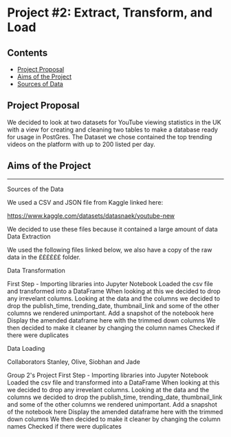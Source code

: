 # Project #2: Extract, Transform, and Load

## Contents

* [Project Proposal](#Project-header)
* [Aims of the Project](#Aims-of-the-Project)
* [Sources of Data](#Sources-of-the-Data)

## <a id="Project-header"></a>Project Proposal

We decided to look at two datasets for YouTube viewing statistics in the UK with a view for creating and cleaning two tables to make a database ready for usage in PostGres. The Dataset we chose contained the top trending videos on the platform with up to 200 listed per day. 



## <a id="Project-header"></a>Aims of the Project


**********************
Sources of the Data

We used a CSV and JSON file from Kaggle linked here:

https://www.kaggle.com/datasets/datasnaek/youtube-new

We decided to use these files because it contained a large amount of data 
Data Extraction

We used the following files linked below, we also have a copy of the raw data in the ££££££ folder. 


Data Transformation

First Step - Importing libraries into Jupyter Notebook
Loaded the csv file and transformed into a DataFrame
When looking at this we decided to drop any irrevelant columns. Looking at the data and the columns we decided to drop the publish_time, trending_date, thumbnail_link and some of the other columns we rendered unimportant.
Add a snapshot of the notebook here
Display the amended dataframe here with the trimmed down columns
We then decided to make it cleaner by changing the column names
Checked if there were duplicates



Data Loading


Collaborators
Stanley, Olive, Siobhan and Jade


Group 2's Project
First Step - Importing libraries into Jupyter Notebook
Loaded the csv file and transformed into a DataFrame
When looking at this we decided to drop any irrevelant columns. Looking at the data and the columns we decided to drop the publish_time, trending_date, thumbnail_link and some of the other columns we rendered unimportant.
Add a snapshot of the notebook here
Display the amended dataframe here with the trimmed down columns
We then decided to make it cleaner by changing the column names
Checked if there were duplicates






